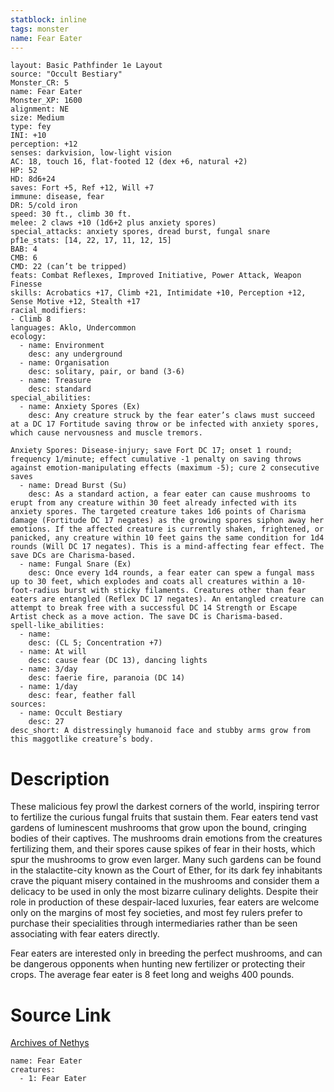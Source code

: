 ```yaml
---
statblock: inline
tags: monster
name: Fear Eater
---
```

```statblock
layout: Basic Pathfinder 1e Layout
source: "Occult Bestiary"
Monster_CR: 5
name: Fear Eater
Monster_XP: 1600
alignment: NE
size: Medium
type: fey
INI: +10
perception: +12
senses: darkvision, low-light vision
AC: 18, touch 16, flat-footed 12 (dex +6, natural +2)
HP: 52
HD: 8d6+24
saves: Fort +5, Ref +12, Will +7
immune: disease, fear
DR: 5/cold iron
speed: 30 ft., climb 30 ft.
melee: 2 claws +10 (1d6+2 plus anxiety spores)
special_attacks: anxiety spores, dread burst, fungal snare
pf1e_stats: [14, 22, 17, 11, 12, 15]
BAB: 4
CMB: 6
CMD: 22 (can’t be tripped)
feats: Combat Reflexes, Improved Initiative, Power Attack, Weapon Finesse
skills: Acrobatics +17, Climb +21, Intimidate +10, Perception +12, Sense Motive +12, Stealth +17
racial_modifiers:
- Climb 8
languages: Aklo, Undercommon
ecology:
  - name: Environment
    desc: any underground
  - name: Organisation
    desc: solitary, pair, or band (3-6)
  - name: Treasure
    desc: standard
special_abilities:
  - name: Anxiety Spores (Ex)
    desc: Any creature struck by the fear eater’s claws must succeed at a DC 17 Fortitude saving throw or be infected with anxiety spores, which cause nervousness and muscle tremors.

Anxiety Spores: Disease-injury; save Fort DC 17; onset 1 round; frequency 1/minute; effect cumulative -1 penalty on saving throws against emotion-manipulating effects (maximum -5); cure 2 consecutive saves
  - name: Dread Burst (Su)
    desc: As a standard action, a fear eater can cause mushrooms to erupt from any creature within 30 feet already infected with its anxiety spores. The targeted creature takes 1d6 points of Charisma damage (Fortitude DC 17 negates) as the growing spores siphon away her emotions. If the affected creature is currently shaken, frightened, or panicked, any creature within 10 feet gains the same condition for 1d4 rounds (Will DC 17 negates). This is a mind-affecting fear effect. The save DCs are Charisma-based.
  - name: Fungal Snare (Ex)
    desc: Once every 1d4 rounds, a fear eater can spew a fungal mass up to 30 feet, which explodes and coats all creatures within a 10-foot-radius burst with sticky filaments. Creatures other than fear eaters are entangled (Reflex DC 17 negates). An entangled creature can attempt to break free with a successful DC 14 Strength or Escape Artist check as a move action. The save DC is Charisma-based.
spell-like_abilities:
  - name:
    desc: (CL 5; Concentration +7)
  - name: At will
    desc: cause fear (DC 13), dancing lights
  - name: 3/day
    desc: faerie fire, paranoia (DC 14)
  - name: 1/day
    desc: fear, feather fall
sources:
  - name: Occult Bestiary
    desc: 27
desc_short: A distressingly humanoid face and stubby arms grow from this maggotlike creature’s body.
```
# Description
These malicious fey prowl the darkest corners of the world, inspiring terror to fertilize the curious fungal fruits that sustain them. Fear eaters tend vast gardens of luminescent mushrooms that grow upon the bound, cringing bodies of their captives. The mushrooms drain emotions from the creatures fertilizing them, and their spores cause spikes of fear in their hosts, which spur the mushrooms to grow even larger. Many such gardens can be found in the stalactite-city known as the Court of Ether, for its dark fey inhabitants crave the piquant misery contained in the mushrooms and consider them a delicacy to be used in only the most bizarre culinary delights. Despite their role in production of these despair-laced luxuries, fear eaters are welcome only on the margins of most fey societies, and most fey rulers prefer to purchase their specialities through intermediaries rather than be seen associating with fear eaters directly.

Fear eaters are interested only in breeding the perfect mushrooms, and can be dangerous opponents when hunting new fertilizer or protecting their crops. The average fear eater is 8 feet long and weighs 400 pounds.
# Source Link
[Archives of Nethys](https://aonprd.com/MonsterDisplay.aspx?ItemName=Fear%20Eater)
```encounter-table
name: Fear Eater
creatures:
  - 1: Fear Eater
```
